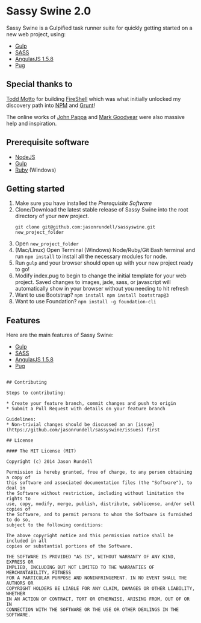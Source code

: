 # Sassy Swine 2.0

Sassy Swine is a Gulpified task runner suite for quickly getting started on a new web project, using:
 * [Gulp](http://gulpjs.com/)
 * [SASS](http://www.sass-lang.com/)
 * [AngularJS 1.5.8](http://angularjs.org/)
 * [Pug](https://pugjs.org)

## Special thanks to
[Todd Motto](https://github.com/toddmotto/) for building [FireShell](https://github.com/toddmotto/fireshell) which was what initially unlocked my discovery path into [NPM](https://www.npmjs.com/) and [Grunt](http://gruntjs.com/)!

The online works of [John Pappa](https://github.com/johnpapa) and [Mark Goodyear](https://gist.github.com/markgoodyear) were also massive help and inspiration.

## Prerequisite software

* [NodeJS](https://nodejs.org/)
* [Gulp](https://github.com/gulpjs/gulp/blob/master/docs/getting-started.md)
* [Ruby](http://rubyinstaller.org/) (Windows)

## Getting started

1. Make sure you have installed the *Prerequisite Software*
2. Clone/Download the latest stable release of Sassy Swine into the root directory of your new project.
    ```
    git clone git@github.com:jasonrundell/sassyswine.git new_project_folder
    ```
3. Open `new_project_folder` 
4. (Mac/Linux) Open Terminal (Windows) Node/Ruby/Git Bash terminal and run `npm install` to install all the necessary modules for node.
5. Run `gulp` and your browser should open up with your new project ready to go!
6. Modify index.pug to begin to change the initial template for your web project. Saved changes to images, jade, sass, or javascript will automatically show in your browser without you needing to hit refresh
7. Want to use Bootstrap? `npm install npm install bootstrap@3`
8. Want to use Foundation? `npm install -g foundation-cli`

## Features

Here are the main features of Sassy Swine:

* [Gulp](http://gulpjs.com/)
* [SASS](http://www.sass-lang.com/)
* [AngularJS 1.5.8](http://angularjs.org/)
* [Pug](https://pugjs.org)

````

## Contributing

Steps to contributing:

* Create your feature branch, commit changes and push to origin
* Submit a Pull Request with details on your feature branch

Guidelines:
* Non-trivial changes should be discussed an an [issue](https://github.com/jasonrundell/sassyswine/issues) first

## License

#### The MIT License (MIT)

Copyright (c) 2014 Jason Rundell

Permission is hereby granted, free of charge, to any person obtaining a copy of
this software and associated documentation files (the "Software"), to deal in
the Software without restriction, including without limitation the rights to
use, copy, modify, merge, publish, distribute, sublicense, and/or sell copies of
the Software, and to permit persons to whom the Software is furnished to do so,
subject to the following conditions:

The above copyright notice and this permission notice shall be included in all
copies or substantial portions of the Software.

THE SOFTWARE IS PROVIDED "AS IS", WITHOUT WARRANTY OF ANY KIND, EXPRESS OR
IMPLIED, INCLUDING BUT NOT LIMITED TO THE WARRANTIES OF MERCHANTABILITY, FITNESS
FOR A PARTICULAR PURPOSE AND NONINFRINGEMENT. IN NO EVENT SHALL THE AUTHORS OR
COPYRIGHT HOLDERS BE LIABLE FOR ANY CLAIM, DAMAGES OR OTHER LIABILITY, WHETHER
IN AN ACTION OF CONTRACT, TORT OR OTHERWISE, ARISING FROM, OUT OF OR IN
CONNECTION WITH THE SOFTWARE OR THE USE OR OTHER DEALINGS IN THE SOFTWARE.
